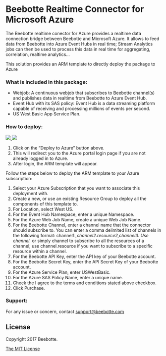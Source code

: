 Beebotte Realtime Connector for Microsoft Azure
===============================================

The Beebotte realtime conector for Azure provides a realtime data connection bridge between Beebotte and Microsoft Azure. It allows to feed data from Beebotte into Azure Event Hubs in real time; Stream Analytics jobs can then be used to process this data in real time for aggregating, correlation, realtime analytics... 

This solution provides an ARM template to directly deploy the package to Azure

### What is included in this package: ###
* Webjob: A continuous webjob that subscribes to Beebotte channel(s) and publishes data in realtime from Beebotte to Azure Event Hub.
* Event Hub with its SAS policy: Event Hub is a data streaming platform capable of receiving and processing millions of events per second.
* US West Basic App Service Plan. 

### How to deploy: ###

<a href="https://portal.azure.com/#create/Microsoft.Template/uri/https%3A%2F%2Fraw.githubusercontent.com%2FBeebotte%2FBeebotteAzureConnector%2Fmaster%2F%2Fazuredeploy.json" target="_blank"><img src="http://azuredeploy.net/deploybutton.png" style="max-width:100%;">
	</a>
	<a href="http://armviz.io/#/?load=https%3A%2F%2Fraw.githubusercontent.com%2FBeebotte%2FBeebotteAzureConnector%2Fmaster%2F%2Fazuredeploy.json" target="_blank"><img src="http://armviz.io/visualizebutton.png" style="max-width:100%;">
	</a>

1. Click on the “Deploy to Azure” button above.
2. This will redirect you to the Azure portal login page if you are not already logged in to Azure.
3. After login, the ARM template will appear.

Follow the steps below to deploy the ARM template to your Azure subscription:

1. Select your Azure Subscription that you want to associate this deployment with.
2. Create a new, or use an existing Resource Group to deploy all the components of this template to.
3. For Location, select West US. 
4. For the Event Hub Namespace, enter a unique Namespace.
5. For the Azure Web Job Name, create a unique Web Job Name.
6. For the Beebotte Channel, enter a channel name that the connector should subscribe to. You can enter a comma delimited list of channels in the following format: channel1.*,channel2.resource2,channel3. Use channel.* or simply channel to subscribe to all the resources of a channel; use channel.resource if you want to subscribe to a specific resource within a channel.
7. For the Beebotte API Key, enter the API key of your Beebotte account.
8. For the Beebotte Secret Key, enter the API Secret Key of your Beebotte account.
9. For the Azure Service Plan, enter USWestBasic.
10. For the Azure SAS Policy Name, enter a unique name.
11. Check the I agree to the terms and conditions stated above checkbox.
12. Click Purchase.

### Support: ###
For any issue or concern, contact support@beebotte.com

## License
Copyright 2017 Beebotte.

[The MIT License](http://opensource.org/licenses/MIT)
